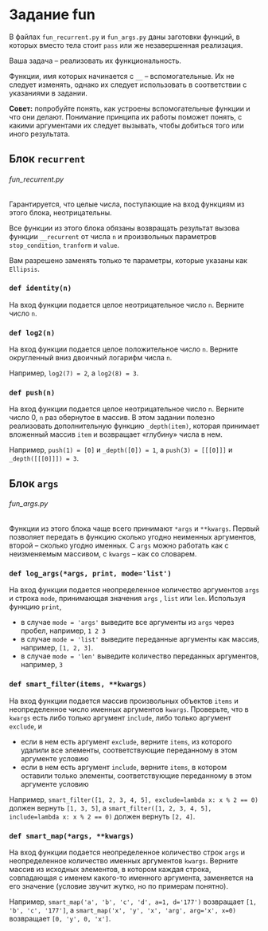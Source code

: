 # Задание fun

В файлах `fun_recurrent.py` и `fun_args.py` даны заготовки функций, в которых вместо тела стоит `pass` или же
незавершенная реализация.

Ваша задача &ndash; реализовать их функциональность.

Функции, имя которых начинается с `__` &ndash; вспомогательные. Их не следует изменять, однако их следует использовать в
соответствии с указаниями в задании.

**Совет:** попробуйте понять, как устроены вспомогательные функции и что они делают. Понимание принципа их работы
поможет понять, с какими аргументами их следует вызывать, чтобы добиться того или иного результата.

## Блок `recurrent`

###### fun_recurrent.py

Гарантируется, что целые числа, поступающие на вход функциям из этого блока, неотрицательны.

Все функции из этого блока обязаны возвращать результат вызова функции `__recurrent` от числа `n` и произвольных
параметров `stop_condition`, `tranform` и `value`.

Вам разрешено заменять только те параметры, которые указаны как  `Ellipsis`.

### `def identity(n)`

На вход функции подается целое неотрицательное число `n`. Верните число `n`.

### `def log2(n)`

На вход функции подается целое положительное число `n`. Верните округленный вниз двоичный логарифм числа `n`.

Например, `log2(7) = 2`, а `log2(8) = 3`.

### `def push(n)`

На вход функции подается целое неотрицательное число `n`. Верните число 0, `n` раз обернутое в массив. В этом задании
полезно реализовать дополнительную функцию `_depth(item)`, которая принимает вложенный массив `item` и возвращает
&laquo;глубину&raquo; числа в нем.

Например, `push(1) = [0]` и `_depth([0]) = 1`, а `push(3) = [[[0]]]` и `_depth([[[0]]]) = 3`.

## Блок `args`

###### fun_args.py

Функции из этого блока чаще всего принимают `*args` и `**kwargs`. Первый позволяет передать в функцию сколько угодно
неименных аргументов, второй &ndash; сколько угодно именных. С `args` можно работать как с неизменяемым массивом,
с `kwargs` &ndash; как со словарем.

### `def log_args(*args, print, mode='list')`

На вход функции подается неопределенное количество аргументов `args` и строка `mode`, принимающая значения `args`
, `list` или `len`. Используя функцию `print`,

- в случае `mode = 'args'` выведите все аргументы из `args` через пробел, например, `1 2 3`
- в случае `mode = 'list'` выведите переданные аргументы как массив, например, `[1, 2, 3]`.
- в случае `mode = 'len'` выведите количество переданных аргументов, например, `3`

### `def smart_filter(items, **kwargs)`

На вход функции подается массив произвольных объектов `items` и неопределенное число именных аргументов `kwargs`.
Проверьте, что в `kwargs` есть либо только аргумент `include`, либо только аргумент `exclude`, и

- если в нем есть аргумент `exclude`, верните `items`, из которого удалили все элементы, соответствующие переданному в
  этом аргументе условию
- если в нем есть аргумент `include`, верните `items`, в котором оставили только элементы, соответствующие переданному в
  этом аргументе условию

Например, `smart_filter([1, 2, 3, 4, 5], exclude=lambda x: x % 2 == 0)` должен вернуть `[1, 3, 5]`,
а `smart_filter([1, 2, 3, 4, 5], include=lambda x: x % 2 == 0)` должен вернуть `[2, 4]`.

### `def smart_map(*args, **kwargs)`

На вход функции подается неопределенное количество строк `args` и неопределенное количество именных аргументов `kwargs`.
Верните массив из исходных элементов, в котором каждая строка, совпадающая с именем какого-то именного аргумента,
заменяется на его значение (условие звучит жутко, но по примерам понятно).

Например, `smart_map('a', 'b', 'c', 'd', a=1, d='177')` возвращает `[1, 'b', 'c', '177']`,
а `smart_map('x', 'y', 'x', 'arg', arg='x', x=0)` возвращает `[0, 'y', 0, 'x']`.